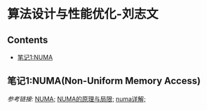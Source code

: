 # 算法设计与性能优化-刘志文
## Contents
- [笔记1:NUMA](#笔记1numa-non-uniform-memory-ccess)

## 笔记1:NUMA(Non-Uniform Memory Access) 
*参考链接:* [NUMA;](https://blog.csdn.net/ibless/article/details/80114009) [NUMA的原理与局限;](https://blog.csdn.net/liguangxianbin/article/details/80797400) [numa详解;](https://blog.csdn.net/wylfengyujiancheng/article/details/85417675)
  
